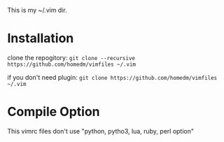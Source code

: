 This is my ~/.vim dir.

# Installation
clone the repogitory: `git clone --recursive https://github.com/homedm/vimfiles ~/.vim`

if you don't need plugin: `git clone https://github.com/homedm/vimfiles ~/.vim`

# Compile Option
This vimrc files don't use "python, pytho3, lua, ruby, perl option"
